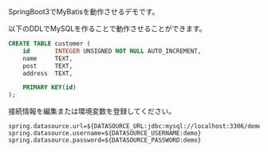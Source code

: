 SpringBoot3でMyBatisを動作させるデモです。

以下のDDLでMySQLを作ることで動作させることができます。

```SQL
CREATE TABLE customer (
    id       INTEGER UNSIGNED NOT NULL AUTO_INCREMENT,
    name     TEXT,
    post     TEXT,
    address  TEXT,

    PRIMARY KEY(id)
);
```
接続情報を編集または環境変数を登録してください。
```
spring.datasource.url=${DATASOURCE_URL:jdbc:mysql://localhost:3306/demo}
spring.datasource.username=${DATASOURCE_USERNAME:demo}
spring.datasource.password=${DATASOURCE_PASSWORD:demo}
```